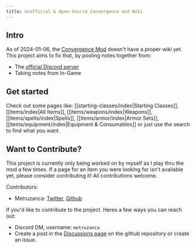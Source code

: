 ```yaml
---
title: Unofficial & Open-Source Convergence mod Wiki
---
```

## Intro

As of 2024-01-06, the [Convergence Mod](https://www.nexusmods.com/eldenring/mods/3419) doesn't have a proper wiki yet. This project aims to fix that, by pooling notes together from:
- The [official Discord server](https://discord.com/invite/zNRSMsUSGM)
- Taking notes from In-Game

## Get started

Check out some pages like: [[starting-classes/index|Starting Classes]], [[items/index|All Items]], [[items/weapons/index|Weapons]], [[items/spells/index|Spells]], [[items/armor/index|Armor Sets]], [[items/equipment/index|Equipment & Consumables]] or just use the search to find what you want.

## Want to Contribute?

This project is currently only being worked on by myself as I play thru the mod a few times. If a page for an item you were looking for isn't available yet, please consider contributing it! All contributions welcome.

Contributors:
- Metruzanca: [Twitter](https://twitter.com/metruzanca), [Github](https://github.com/metruzanca)

<!-- Swing by [The github repository](https://github.com/metruzanca/convergence-wiki) and create an issue to discuss how you'd like to contribute. -->

If you'd like to contribute to the project. Heres a few ways you can reach out:
- Discord DM, username: `metruzanca`
- Create a post in the [Discussions page](https://github.com/metruzanca/convergence-wiki/discussions) on the github repository or create an issue.
